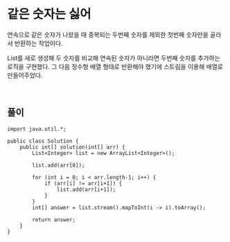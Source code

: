 # 같은 숫자는 싫어
연속으로 같은 숫자가 나왔을 때 중복되는 두번째 숫자를 제외한 첫번째 숫자만을 골라서 반환하는 작업이다.

List를 새로 생성해 두 숫자를 비교해 연속된 숫자가 아니라면 두번째 숫자를 추가하는 로직을 구현했다.
그 다음 정수형 배열 형태로 반환해야 했기에 스트림을 이용해 배열로 만들어주었다.

<br>

## 풀이
```
import java.util.*;

public class Solution {
    public int[] solution(int[] arr) {
        List<Integer> list = new ArrayList<Integer>();
        
        list.add(arr[0]);
        
        for (int i = 0; i < arr.length-1; i++) {
            if (arr[i] != arr[i+1]) {
                list.add(arr[i+1]);
            }
        }        
        int[] answer = list.stream().mapToInt(i -> i).toArray();
        
        return answer;
    }
}
```
